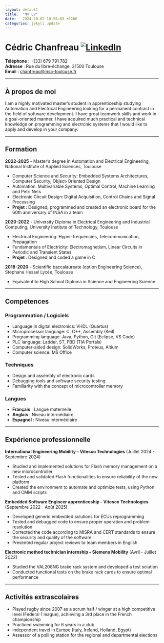 ```yaml
---
layout: default
title:  "My CV"
date:   2024-10-02 10:56:03 +0200
categories: jekyll update
---
```


# Cédric Chanfreau [![LinkedIn](https://img.icons8.com/?size=32&id=13930&format=png)](https://www.linkedin.com/in/cedricchanfreau)

**Téléphone** : +(33) 679 791 782  
**Adresse** : Rue du libre-échange, 31500 Toulouse  
**Email** : chanfreau@insa-toulouse.fr  

---

## À propos de moi

I am a highly motivated master’s student in apprenticeship studying Automation and Electrical Engineering looking for a permanent contract in the field of software development. I have great teamwork skills and work in a goal-oriented manner. I have acquired much practical and technical knowledge on programming and electronic systems that I would like to apply and develop in your company.

---

## Formation

**2022-2025** - Master’s degree in Automation and Electrical Engineering, National Institute of Applied Sciences, Toulouse  
- Computer Science and Security: Embedded Systems Architectures, Computer Security, Object-Oriented Design  
- Automation: Multivariable Systems, Optimal Control, Machine Learning and Petri Nets  
- Electronic Circuit Design: Digital Acquisition, Control Chains and Signal Processing  
- **Projet** : Designed, programmed and created an electronic board for the 60th anniversary of INSA in a team

**2020-2022** - University Diploma in Electrical Engineering and Industrial Computing, University Institute of Technology, Toulouse  
- Electrical Engineering: Hyper-frequencies, Telecommunication, Propagation  
- Fundamentals of Electricity: Electromagnetism, Linear Circuits in Periodic and Transient States  
- **Projet** : Designed and coded a game in C

**2018-2020** - Scientific baccalaureate (option Engineering Science), Stephane Hessel Lycée, Toulouse  
- Equivalent to High School Diploma in Science and Engineering Science  

---

## Compétences

### Programmation / Logiciels
- Language in digital electronics: VHDL (Quartus)  
- Microprocessor language: C, C++, Assembly (Keil)  
- Programming language: Java, Python, Git (Eclipse, VS Code)  
- PLC language: Ladder, ST, FBD (TIA Portals)  
- Computer-aided design: SolidWorks, Proteus, Altium  
- Computer science: MS Office  

### Techniques
- Design and assembly of electronic cards  
- Debugging tools and software security testing  
- Familiarity with the concept of microcontroller memory  

### Langues
- **Français** : Langue maternelle  
- **Anglais** : Niveau intermédiaire  
- **Espagnol** : Niveau intermédiaire  

---

## Expérience professionnelle

**International Engineering Mobility – Vitesco Technologies** (Juillet 2024 - Septembre 2024)  
- Studied and implemented solutions for Flash memory management on a new microcontroller  
- Tested and validated Flash functionalities to ensure reliability of the new platform  
- Created the environment to automate and optimize tests, using Python and CMM scripts  

**Embedded Software Engineer apprenticeship - Vitesco Technologies** (Septembre 2022 - Août 2025)  
- Developed generic embedded solutions for ECUs reprogramming  
- Tested and debugged code to ensure proper operation and problem resolution  
- Corrected the code according to MISRA and CERT standards to ensure the security and quality of the software  
- Presented regular project reviews to team members in English  

**Electronic method technician internship - Siemens Mobility** (Avril - Juillet 2022)  
- Studied the VAL208NG brake rack system and developed a test solution  
- Conducted functional tests on the brake rack cards to ensure optimal performance  

---

## Activités extrascolaires

- Played rugby since 2007 as a scrum half / winger at a high competitive level (Federal 1 league), achieving a 3rd place in the French championship  
- Practiced swimming for 6 years in a club  
- Independent travel in Europe (Italy, Ireland, Holland, Egypt)  
- Assessor of a polling station for the regional and departmental elections  
